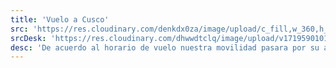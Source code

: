 ```yaml
---
title: 'Vuelo a Cusco'
src: 'https://res.cloudinary.com/denkdx0za/image/upload/c_fill,w_360,h_203,ar_16:9/v1711634680/V.CUSCO_ztzzwh.png'
srcDesk: 'https://res.cloudinary.com/dhwwdtclq/image/upload/v1719590101/vuelo_cusco_Mesa_de_trabajo_1_k7p6hn.png'
desc: 'De acuerdo al horario de vuelo nuestra movilidad pasara por su alojamiento y le llevara con dirección al Aeropuerto para el vuelo hacia la ciudad del Cusco. A la salida del Aeropuerto de Cusco un agente nuestro lo esperara con un cartel para trasladarlo a su alojamiento.'
---
```



